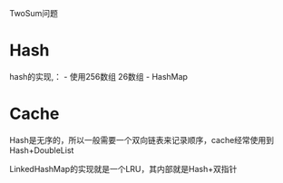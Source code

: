 TwoSum问题

# Hash

hash的实现,：
    - 使用256数组  26数组
    - HashMap

# Cache

Hash是无序的，所以一般需要一个双向链表来记录顺序，cache经常使用到Hash+DoubleList

LinkedHashMap的实现就是一个LRU，其内部就是Hash+双指针